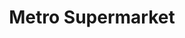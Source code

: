 ---
title: "Metro Supermarket"
url: /mandaue-city/metro-supermarket-hernan-cortes-street/
shop: Supermarkt
---